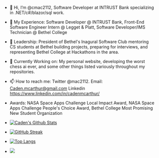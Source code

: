 - 👋 Hi, I’m @cmac2112, Software Developer at INTRUST Bank specializing in .NET/c#/blazor/sql work.
- 👀 My Experience: Software Developer @ INTRUST Bank, Front-End Software Engineer Intern @ Legget & Platt, Software Developer/IMS Technician @ Bethel College
- 🌱 Leadership: President of Bethel's Inagural Software Club mentoring CS students at Bethel building projects, preparing for interviews, and representing Bethel College at Hackathons in the area.
- 🔨 Currently Working on: My personal website, developing the worst chess ai ever, and some other things listed variously throughout my repositories.
- 📫 How to reach me: Twitter @mac2112. Email: Caden.mcarthur@gmail.com Linkedin https://www.linkedin.com/in/cadenmcarthur/

- Awards: NASA Space Apps Challenge Local Impact Award, NASA Space Apps Challenge People's Choice Award, Bethel College Most Promising New Student Organization

- [![Caden's Github Stats](https://github-readme-stats.vercel.app/api?username=cmac2112&show_icons=true&theme=radical)](https://github.com/cmac2112/github-readme-stats)
- [![GitHub Streak](https://streak-stats.demolab.com/?user=cmac2112)](https://git.io/streak-stats)
- [![Top Langs](https://github-readme-stats.vercel.app/api/top-langs/?username=cmac2112)](https://github.com/cmac2112/github-readme-stats)
- ![](https://komarev.com/ghpvc/?username=cmac2112)


<!---
cmac2112/cmac2112 is a ✨ special ✨ repository because its `README.md` (this file) appears on your GitHub profile.
You can click the Preview link to take a look at your changes.
--->
